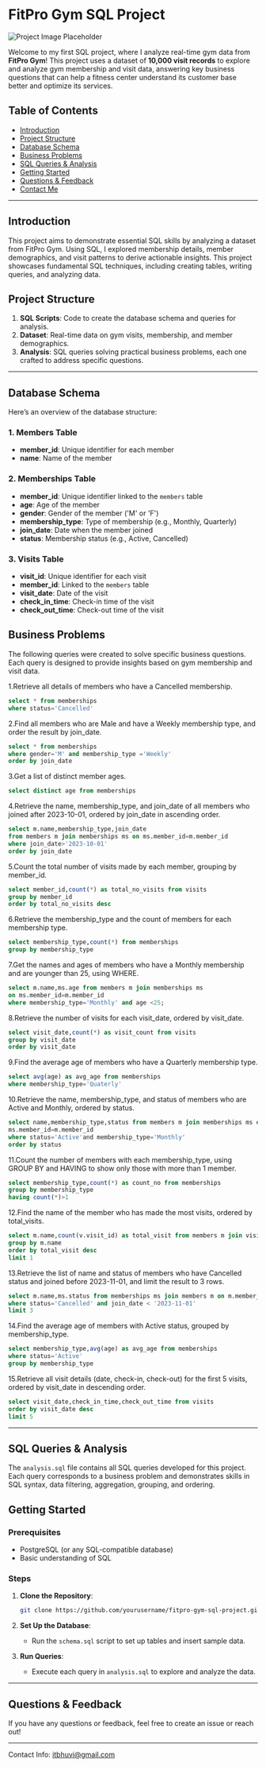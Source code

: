 
# FitPro Gym SQL Project

 ![Project Image Placeholder](https://github.com/najirh/firpro-p1/blob/main/Fitpro.png) 

Welcome to my first SQL project, where I analyze real-time gym data from **FitPro Gym**! This project uses a dataset of **10,000 visit records** to explore and analyze gym membership and visit data, answering key business questions that can help a fitness center understand its customer base better and optimize its services.

## Table of Contents
- [Introduction](#introduction)
- [Project Structure](#project-structure)
- [Database Schema](#database-schema)
- [Business Problems](#business-problems)
- [SQL Queries & Analysis](#sql-queries--analysis)
- [Getting Started](#getting-started)
- [Questions & Feedback](#questions--feedback)
- [Contact Me](#contact-me)

---

## Introduction

This project aims to demonstrate essential SQL skills by analyzing a dataset from FitPro Gym. Using SQL, I explored membership details, member demographics, and visit patterns to derive actionable insights. This project showcases fundamental SQL techniques, including creating tables, writing queries, and analyzing data.

## Project Structure

1. **SQL Scripts**: Code to create the database schema and queries for analysis.
2. **Dataset**: Real-time data on gym visits, membership, and member demographics.
3. **Analysis**: SQL queries solving practical business problems, each one crafted to address specific questions.

---

## Database Schema

Here’s an overview of the database structure:

### 1. **Members Table**
- **member_id**: Unique identifier for each member
- **name**: Name of the member

### 2. **Memberships Table**
- **member_id**: Unique identifier linked to the `members` table
- **age**: Age of the member
- **gender**: Gender of the member ('M' or 'F')
- **membership_type**: Type of membership (e.g., Monthly, Quarterly)
- **join_date**: Date when the member joined
- **status**: Membership status (e.g., Active, Cancelled)

### 3. **Visits Table**
- **visit_id**: Unique identifier for each visit
- **member_id**: Linked to the `members` table
- **visit_date**: Date of the visit
- **check_in_time**: Check-in time of the visit
- **check_out_time**: Check-out time of the visit

## Business Problems

The following queries were created to solve specific business questions. Each query is designed to provide insights based on gym membership and visit data.

1.Retrieve all details of members who have a Cancelled membership.
```sql
select * from memberships
where status='Cancelled'
```
2.Find all members who are Male and have a Weekly membership type, and order the result by join_date.
```sql
select * from memberships 
where gender='M' and membership_type ='Weekly'
order by join_date
```

3.Get a list of distinct member ages.
```sql
select distinct age from memberships
```

4.Retrieve the name, membership_type, and join_date of all members who joined after 2023-10-01, ordered by join_date in ascending order.
```sql
select m.name,membership_type,join_date 
from members m join memberships ms on ms.member_id=m.member_id
where join_date>'2023-10-01'
order by join_date
```
5.Count the total number of visits made by each member, grouping by member_id.
```sql
select member_id,count(*) as total_no_visits from visits
group by member_id
order by total_no_visits desc
```

6.Retrieve the membership_type and the count of members for each membership type.
```sql
select membership_type,count(*) from memberships
group by membership_type
```

7.Get the names and ages of members who have a Monthly membership and are younger than 25, using WHERE.
```sql
select m.name,ms.age from members m join memberships ms 
on ms.member_id=m.member_id
where membership_type='Monthly' and age <25;
```

8.Retrieve the number of visits for each visit_date, ordered by visit_date.
```sql
select visit_date,count(*) as visit_count from visits
group by visit_date
order by visit_date
```

9.Find the average age of members who have a Quarterly membership type.
```sql
select avg(age) as avg_age from memberships
where membership_type='Quaterly'
```

10.Retrieve the name, membership_type, and status of members who are Active and Monthly, ordered by status.
```sql
select name,membership_type,status from members m join memberships ms on
ms.member_id=m.member_id
where status='Active'and membership_type='Monthly'
order by status
```

11.Count the number of members with each membership_type, using GROUP BY and HAVING to show only those with more than 1 member.
```sql
select membership_type,count(*) as count_no from memberships
group by membership_type
having count(*)>1
```
12.Find the name of the member who has made the most visits, ordered by total_visits.
```sql
select m.name,count(v.visit_id) as total_visit from members m join visits v on v.member_id=m.member_id 
group by m.name
order by total_visit desc
limit 1
```
13.Retrieve the list of name and status of members who have Cancelled status and joined before 2023-11-01, and limit the result to 3 rows.
```sql
select m.name,ms.status from memberships ms join members m on m.member_id=ms.member_id
where status='Cancelled' and join_date < '2023-11-01'
limit 3
```
14.Find the average age of members with Active status, grouped by membership_type.
```sql
select membership_type,avg(age) as avg_age from memberships
where status='Active'
group by membership_type

```
15.Retrieve all visit details (date, check-in, check-out) for the first 5 visits, ordered by visit_date in descending order.
```sql
select visit_date,check_in_time,check_out_time from visits
order by visit_date desc
limit 5
```

---

## SQL Queries & Analysis

The `analysis.sql` file contains all SQL queries developed for this project. Each query corresponds to a business problem and demonstrates skills in SQL syntax, data filtering, aggregation, grouping, and ordering.

## Getting Started

### Prerequisites
- PostgreSQL (or any SQL-compatible database)
- Basic understanding of SQL

### Steps
1. **Clone the Repository**:
   ```bash
   git clone https://github.com/yourusername/fitpro-gym-sql-project.git
   ```
2. **Set Up the Database**:
   - Run the `schema.sql` script to set up tables and insert sample data.

3. **Run Queries**:
   - Execute each query in `analysis.sql` to explore and analyze the data.

---

## Questions & Feedback

If you have any questions or feedback, feel free to create an issue or reach out!

---
Contact Info:
itbhuvi@gmail.com
